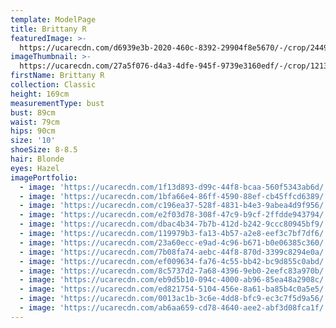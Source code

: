 ```yaml
---
template: ModelPage
title: Brittany R
featuredImage: >-
  https://ucarecdn.com/d6939e3b-2020-460c-8392-29904f8e5670/-/crop/2449x1233/0,153/-/preview/
imageThumbnail: >-
  https://ucarecdn.com/27a5f076-d4a3-4dfe-945f-9739e3160edf/-/crop/1213x1632/634,0/-/preview/
firstName: Brittany R
collection: Classic
height: 169cm
measurementType: bust
bust: 89cm
waist: 79cm
hips: 90cm
size: '10'
shoeSize: 8-8.5
hair: Blonde
eyes: Hazel
imagePortfolio:
  - image: 'https://ucarecdn.com/1f13d893-d99c-44f8-bcaa-560f5343ab6d/'
  - image: 'https://ucarecdn.com/1bfa66e4-86ff-4590-88ef-cb45ffcd6389/'
  - image: 'https://ucarecdn.com/c196ea37-528f-4831-b4e3-9abea4d9f956/'
  - image: 'https://ucarecdn.com/e2f03d78-308f-47c9-b9cf-2ffdde943794/'
  - image: 'https://ucarecdn.com/dbac4b34-7b7b-412d-b242-9ccc80945bf9/'
  - image: 'https://ucarecdn.com/119979b3-fa13-4b57-a2e8-eef3c7bf7df6/'
  - image: 'https://ucarecdn.com/23a60ecc-e9ad-4c96-b671-b0e06385c360/'
  - image: 'https://ucarecdn.com/7b08fa74-aebc-44f8-870d-3399c8294e0a/'
  - image: 'https://ucarecdn.com/ef009634-fa76-4c55-bb42-bc9d855c0abd/'
  - image: 'https://ucarecdn.com/8c5737d2-7a68-4396-9eb0-2eefc83a970b/'
  - image: 'https://ucarecdn.com/eb9d5b10-094c-4000-ab96-85ea48a2908c/'
  - image: 'https://ucarecdn.com/ed821754-5104-456e-8a61-ba85b4c0a5e5/'
  - image: 'https://ucarecdn.com/0013ac1b-3c6e-4dd8-bfc9-ec3c7f5d9a56/'
  - image: 'https://ucarecdn.com/ab6aa659-cd78-4640-aee2-abf3d08fca1f/'
---
```


